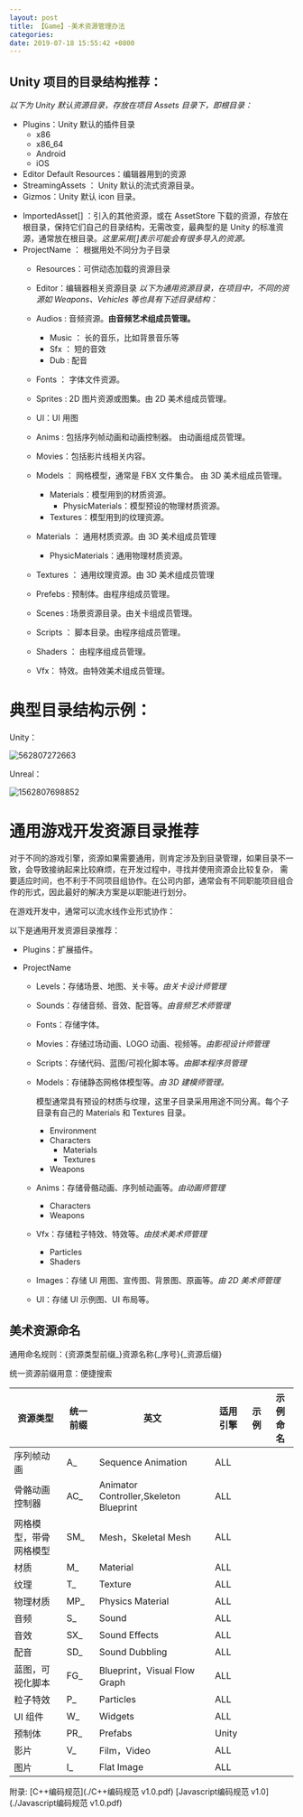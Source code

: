 ```yaml
---
layout: post
title: 【Game】-美术资源管理办法
categories:
date: 2019-07-18 15:55:42 +0800
---
```


## Unity 项目的目录结构推荐：

_以下为 Unity 默认资源目录，存放在项目 Assets 目录下，即根目录：_

- Plugins：Unity 默认的插件目录
  - x86
  - x86_64
  - Android
  - iOS
- Editor Default Resources：编辑器用到的资源
- StreamingAssets ： Unity 默认的流式资源目录。
- Gizmos：Unity 默认 icon 目录。

* ImportedAsset[] ：引入的其他资源，或在 AssetStore 下载的资源，存放在根目录，保持它们自己的目录结构，无需改变，最典型的是 Unity 的标准资源，通常放在根目录。<i>这里采用[]表示可能会有很多导入的资源。</i>
* ProjectName ： 根据用处不同分为子目录
  - Resources：可供动态加载的资源目录

  - Editor：编辑器相关资源目录
  _以下为通用资源目录，在项目中，不同的资源如 Weapons、Vehicles 等也具有下述目录结构：_
  - Audios : 音频资源。**由音频艺术组成员管理。**
    - Music ： 长的音乐，比如背景音乐等
    - Sfx ： 短的音效
    - Dub : 配音
  - Fonts ： 字体文件资源。
  - Sprites : 2D 图片资源或图集。由 2D 美术组成员管理。
  - UI：UI 用图
  - Anims : 包括序列帧动画和动画控制器。 由动画组成员管理。
  - Movies：包括影片线相关内容。
  - Models ： 网格模型，通常是 FBX 文件集合。 由 3D 美术组成员管理。
    - Materials：模型用到的材质资源。
      - PhysicMaterials：模型预设的物理材质资源。
    - Textures：模型用到的纹理资源。
  - Materials ： 通用材质资源。由 3D 美术组成员管理
    - PhysicMaterials：通用物理材质资源。
  - Textures ： 通用纹理资源。由 3D 美术组成员管理
  - Prefebs : 预制体。由程序组成员管理。
  - Scenes : 场景资源目录。由关卡组成员管理。
  - Scripts ： 脚本目录。由程序组成员管理。
  - Shaders ： 由程序组成员管理。
  - Vfx： 特效。由特效美术组成员管理。

# 典型目录结构示例：

Unity：

![562807272663](../../..assets/images/1562807272663.png)

Unreal：

![1562807698852](../../../assets/images/1562807698852.png)

# 通用游戏开发资源目录推荐

对于不同的游戏引擎，资源如果需要通用，则肯定涉及到目录管理，如果目录不一致，会导致接纳起来比较麻烦，在开发过程中，寻找并使用资源会比较复杂， 需要适应时间，也不利于不同项目组协作。在公司内部，通常会有不同职能项目组合作的形式，因此最好的解决方案是以职能进行划分。

在游戏开发中，通常可以流水线作业形式协作：

以下是通用开发资源目录推荐：

- Plugins：扩展插件。

* ProjectName

  - Levels：存储场景、地图、关卡等。_由关卡设计师管理_

  - Sounds：存储音频、音效、配音等。_由音频艺术师管理_

  - Fonts：存储字体。

  - Movies：存储过场动画、LOGO 动画、视频等。_由影视设计师管理_

  - Scripts：存储代码、蓝图/可视化脚本等。_由脚本程序员管理_

  - Models：存储静态网格体模型等。_由 3D 建模师管理。_

    模型通常具有预设的材质与纹理，这里子目录采用用途不同分离。每个子目录有自己的 Materials 和 Textures 目录。

    - Environment
    - Characters
      - Materials
      - Textures
    - Weapons

  - Anims：存储骨骼动画、序列帧动画等。_由动画师管理_

    - Characters
    - Weapons

  - Vfx：存储粒子特效、特效等。_由技术美术师管理_

    - Particles
    - Shaders

  - Images：存储 UI 用图、宣传图、背景图、原画等。_由 2D 美术师管理_

  - UI：存储 UI 示例图、UI 布局等。

## 美术资源命名

通用命名规则：{资源类型前缀\_}资源名称{\_序号}{\_资源后缀}

统一资源前缀用意：便捷搜索

| 资源类型               | 统一前缀 | 英文                                   | 适用引擎 | 示例 | 示例命名 |
| ---------------------- | -------- | -------------------------------------- | -------- | ---- | -------- |
| 序列帧动画             | A\_      | Sequence Animation                     | ALL      |      |          |
| 骨骼动画控制器         | AC\_     | Animator Controller,Skeleton Blueprint | ALL      |      |          |
| 网格模型，带骨网格模型 | SM\_     | Mesh，Skeletal Mesh                    | ALL      |      |          |
| 材质                   | M\_      | Material                               | ALL      |      |          |
| 纹理                   | T\_      | Texture                                | ALL      |      |          |
| 物理材质               | MP\_     | Physics Material                       | ALL      |      |          |
| 音频                   | S\_      | Sound                                  | ALL      |      |          |
| 音效                   | SX\_     | Sound Effects                          | ALL      |      |          |
| 配音                   | SD\_     | Sound Dubbling                         | ALL      |      |          |
| 蓝图，可视化脚本       | FG\_     | Blueprint，Visual Flow Graph           | ALL      |      |          |
| 粒子特效               | P\_      | Particles                              | ALL      |      |          |
| UI 组件                | W\_      | Widgets                                | ALL      |      |          |
| 预制体                 | PR\_     | Prefabs                                | Unity    |      |          |
| 影片                   | V\_      | Film，Video                            | ALL      |      |          |
| 图片                   | I\_      | Flat Image                             | ALL      |      |          |

附录: [C++编码规范](./C++编码规范 v1.0.pdf)
[Javascript编码规范 v1.0](./Javascript编码规范 v1.0.pdf)